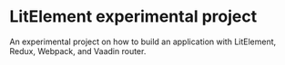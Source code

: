 # LitElement experimental project

An experimental project on how to build an application with LitElement, Redux, Webpack, and Vaadin router.
